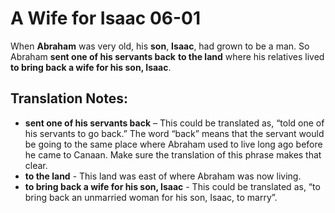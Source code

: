 A Wife for Isaac 06-01
========================


When **Abraham** was very old, his **son**, **Isaac**, had grown to
be a man. So Abraham **sent one of his servants back** **to the land**
where his relatives lived **to bring back a wife for his son, Isaac**.

Translation Notes:
------------------

-   **sent one of his servants back** – This could be translated as,
    “told one of his servants to go back.” The word “back” means
    that the servant would be going to the same place where Abraham used
    to live long ago before he came to Canaan. Make sure the translation
    of this phrase makes that clear.
-   **to the land** - This land was east of where Abraham was now
    living.
-   **to bring back a wife for his son, Isaac** - This could be
    translated as, “to bring back an unmarried woman for his son,
    Isaac, to marry”.

